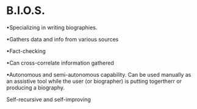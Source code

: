 # B.I.O.S.

•Specializing in writing biographies.

•Gathers data and info from various sources

•Fact-checking

•Can cross-correlate information gathered 

•Autonomous and semi-autonomous capability. Can be used manually as an assistive tool while 
the user (or biographer) is putting togertherr or producing a biography.

Self-recursive and self-improving
